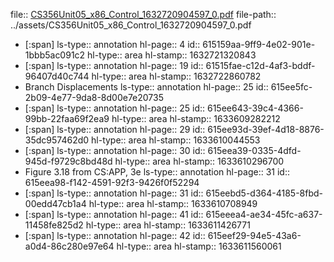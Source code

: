 file:: [CS356Unit05_x86_Control_1632720904597_0.pdf](../assets/CS356Unit05_x86_Control_1632720904597_0.pdf)
file-path:: ../assets/CS356Unit05_x86_Control_1632720904597_0.pdf

- [:span]
  ls-type:: annotation
  hl-page:: 4
  id:: 615159aa-9ff9-4e02-901e-1bbb5ac091c2
  hl-type:: area
  hl-stamp:: 1632721320843
- [:span]
  ls-type:: annotation
  hl-page:: 19
  id:: 61515fae-c12d-4af3-bddf-96407d40c744
  hl-type:: area
  hl-stamp:: 1632722860782
- Branch Displacements
  ls-type:: annotation
  hl-page:: 25
  id:: 615ee5fc-2b09-4e77-9da8-8d00e7e20735
- [:span]
  ls-type:: annotation
  hl-page:: 25
  id:: 615ee643-39c4-4366-99bb-22faa69f2ea9
  hl-type:: area
  hl-stamp:: 1633609282212
- [:span]
  ls-type:: annotation
  hl-page:: 29
  id:: 615ee93d-39ef-4d18-8876-35dc957462d0
  hl-type:: area
  hl-stamp:: 1633610044553
- [:span]
  ls-type:: annotation
  hl-page:: 30
  id:: 615eea39-0335-4dfd-945d-f9729c8bd48d
  hl-type:: area
  hl-stamp:: 1633610296700
- Figure 3.18 from CS:APP, 3e
  ls-type:: annotation
  hl-page:: 31
  id:: 615eea98-f142-4591-92f3-9426f0f52294
- [:span]
  ls-type:: annotation
  hl-page:: 31
  id:: 615eebd5-d364-4185-8fbd-00edd47cb1a4
  hl-type:: area
  hl-stamp:: 1633610708949
- [:span]
  ls-type:: annotation
  hl-page:: 41
  id:: 615eeea4-ae34-45fc-a637-11458fe825d2
  hl-type:: area
  hl-stamp:: 1633611426771
- [:span]
  ls-type:: annotation
  hl-page:: 42
  id:: 615eef29-94e5-43a6-a0d4-86c280e97e64
  hl-type:: area
  hl-stamp:: 1633611560061